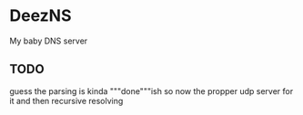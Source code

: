 # DeezNS
My baby DNS server

## TODO

guess the parsing is kinda """done"""ish so now the propper udp server for it and then recursive resolving
